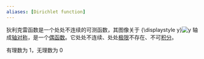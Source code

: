 ```yaml
---
aliases: [Dirichlet function]
---
```

狄利克雷函数是一个处处不连续的可测函数，其图像关于 {\displaystyle y}![y](https://wikimedia.org/api/rest_v1/media/math/render/svg/b8a6208ec717213d4317e666f1ae872e00620a0d) 轴成[轴对称](https://zh.wikipedia.org/wiki/%E8%BD%B4%E5%AF%B9%E7%A7%B0 "轴对称")，是一个[偶函数](https://zh.wikipedia.org/wiki/%E5%81%B6%E5%87%BD%E6%95%B0 "偶函数")。它处处不连续、处处[极限](https://zh.wikipedia.org/wiki/%E6%9E%81%E9%99%90 "极限")不存在、不可[积分](https://zh.wikipedia.org/wiki/%E7%A7%AF%E5%88%86 "积分")。

有理数为 1，无理数为 0